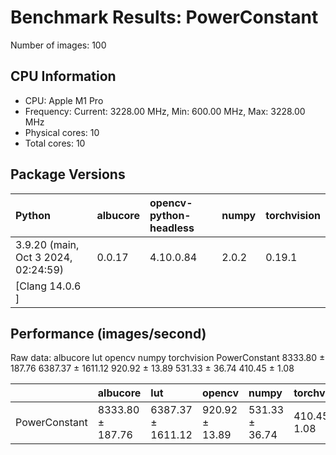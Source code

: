 # Benchmark Results: PowerConstant

Number of images: 100

## CPU Information

- CPU: Apple M1 Pro
- Frequency: Current: 3228.00 MHz, Min: 600.00 MHz, Max: 3228.00 MHz
- Physical cores: 10
- Total cores: 10

## Package Versions

| Python                                | albucore   | opencv-python-headless   | numpy   | torchvision   |
|:--------------------------------------|:-----------|:-------------------------|:--------|:--------------|
| 3.9.20 (main, Oct  3 2024, 02:24:59)  | 0.0.17     | 4.10.0.84                | 2.0.2   | 0.19.1        |
| [Clang 14.0.6 ]                       |            |                          |         |               |

## Performance (images/second)

Raw data:
                       albucore                lut          opencv           numpy    torchvision
PowerConstant  8333.80 ± 187.76  6387.37 ± 1611.12  920.92 ± 13.89  531.33 ± 36.74  410.45 ± 1.08

|               | albucore         | lut               | opencv         | numpy          | torchvision   |
|:--------------|:-----------------|:------------------|:---------------|:---------------|:--------------|
| PowerConstant | 8333.80 ± 187.76 | 6387.37 ± 1611.12 | 920.92 ± 13.89 | 531.33 ± 36.74 | 410.45 ± 1.08 |
